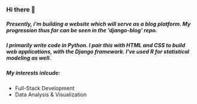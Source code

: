 ### Hi there 👋

##### Presently, i'm building a website which will serve as a blog platform. My progression thus far can be seen in the 'django-blog' repo.

##### I primarily write code in Python. I pair this with HTML and CSS to build web applications, with the Django framework. I've used R for statistical modeling as well.

##### My interests inlcude:
* Full-Stack Development
* Data Analysis & Visualization
